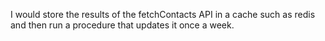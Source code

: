I would store the results of the fetchContacts API in a cache such as redis and then run a procedure that updates it once a week.